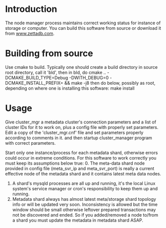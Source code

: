 # Introduction

The node manager process maintains correct working status for instance of storage or computer.
You can build this software from source or download it from www.zettadb.com.

# Building from source

Use cmake to build. Typically one should create a build directory in source root directory, call it 'bld', then in bld, do 
cmake .. -DCMAKE_BUILD_TYPE=Debug -DWITH_DEBUG=0 -DCMAKE_INSTALL_PREFIX=<install dir> && make -j8
then do below, possibly as root, depending on where one is installing this software:
make install 

# Usage

Give cluster_mgr a metadata cluster's connection parameters and a list of cluster IDs for it to work on, plus a config file with properly set parameters. Edit a copy of the 'cluster_mgr.cnf' file and set parameters properly according to comments in it. and then startup cluster_manager program with correct parameters.

Start only one instance/process for each metadata shard, otherwise errors could occur in extreme conditions.
For this software to work correctly you must keep its assumptions below true:
0. The meta-data shard node provided in config file (meta_svr_ip and meta_svr_port) is really a current effective node of the metadata shard and it contains latest meta data nodes.
1. A shard's mysqld processes are all up and running, it's the local Linux system's service manager or cron's responsibility to keep them up and running.
2. Metadata shard always has almost latest meta/storage shard topology info or will be updated very soon. Inconsistency is allowed but the time window should be small otherwise leftover prepared transactions may not be discovered and ended. So if you added/removed a node to/from a shard you must update the metadata in metadata shard ASAP.


